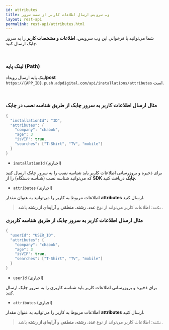 ```yaml
---
id: attributes
title: وب سرویس ارسال اطلاعات کاربر از سمت سرور
layout: rest-api
permalink: rest-api/attributes.html
---
```


شما می‌توانید با فرخوانی این وب‌ سرویس، **اطلاعات و مشخصات کاربر** را به سرور چابک ارسال کنید.

<Br>

### لینک پایه (Path)

لینک پایه ارسال رویداد**post** `https://{APP_ID}.push.adpdigital.com/api/installations/attributes`
  است. 


<Br>

### مثال ارسال اطلاعات کاربر به سرور چابک از طریق شناسه نصب در چابک 

```java
{
  "installationId": "ID",
  "attributes": {
    "company": "chabok",
    "age": 3
    "isVIP": true,
    "searches": ["T-Shirt", "TV", "mobile"]
  }
}
```

-  ``installationId`` (اجباری)

برای ذخیره و بروزرسانی اطلاعات کاربر باید شناسه نصب را به سرور چابک ارسال کنید که می‌توانید شناسه نصب (شناسه دستگاه) را از **SDK چابک** دریافت کنید. 

- ``attributes`` (اجباری)

اطلاعات مربوط به کاربر را مي‌توانید به عنوان مقدار **attributes** ارسال کنید.

>`نکته`: اطلاعات کاربر می‌تواند از نوع **عدد**، **رشته**، **منطقی** و **آرایه‌ای از رشته** باشد. 

### مثال ارسال اطلاعات کاربر به سرور چابک از طریق شناسه کاربری

```java
{
  "userId": "USER_ID",
  "attributes": {
    "company": "chabok",
    "age": 3
    "isVIP": true,
    "searches": ["T-Shirt", "TV", "mobile"]
  }
}
```

- ``userId`` (اجباری)

برای ذخیره و بروزرسانی اطلاعات کاربر باید شناسه کاربری را به سرور چابک ارسال کنید.

- ``attributes`` (اجباری)

اطلاعات مربوط به کاربر را مي‌توانید به عنوان مقدار **attributes** ارسال کنید.

>`نکته`: اطلاعات کاربر می‌تواند از نوع **عدد**، **رشته**، **منطقی** و **آرایه‌ای از رشته‌** باشد. 
